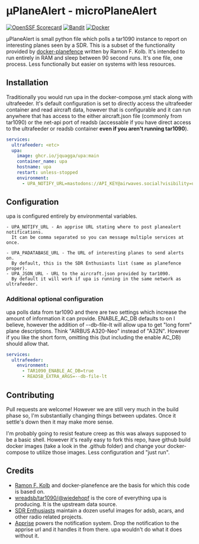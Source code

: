 # μPlaneAlert - microPlaneAlert

[![OpenSSF Scorecard](https://api.securityscorecards.dev/projects/github.com/jquagga/upa/badge)](https://securityscorecards.dev/viewer/?uri=github.com/jquagga/upa)
[![Bandit](https://github.com/jquagga/upa/actions/workflows/bandit.yml/badge.svg)](https://github.com/jquagga/upa/actions/workflows/bandit.yml)
[![Docker](https://github.com/jquagga/upa/actions/workflows/docker-publish.yml/badge.svg)](https://github.com/jquagga/upa/actions/workflows/docker-publish.yml)

μPlaneAlert is small python file which polls a tar1090 instance to report on interesting planes seen by a SDR. This is a subset of the functionality provided by [docker-planefence](https://github.com/sdr-enthusiasts/docker-planefence) written by Ramon F. Kolb. It's intended to run entirely in RAM and sleep between 90 second runs. It's one file, one process. Less functionally but easier on systems with less resources.

## Installation

Traditionally you would run upa in the docker-compose.yml stack along with ultrafeeder. It's default configuration is set to directly access the ultrafeeder container and read aircraft data, however that is configurable and it can run anywhere that has access to the either aircraft.json file (commonly from tar1090) or the net-api port of readsb (accessable if you have direct access to the ultrafeeder or readsb container **even if you aren't running tar1090**).

```yaml
services:
  ultrafeeder: <etc>
  upa:
    image: ghcr.io/jquagga/upa:main
    container_name: upa
    hostname: upa
    restart: unless-stopped
    environment:
      - UPA_NOTIFY_URL=mastodons://API_KEY@airwaves.social?visibility=unlisted
```

## Configuration

upa is configured entirely by environmental variables.

```
- UPA_NOTIFY_URL - An apprise URL stating where to post planealert notifications.
  It can be comma separated so you can message multiple services at once.

- UPA_PADATABASE_URL - The URL of interesting planes to send alerts on.
  By default, this is the SDR Enthusiasts list (same as planefence proper).
- UPA_JSON_URL - URL to the aircraft.json provided by tar1090.
  By default it will work if upa is running in the same network as ultrafeeder.
```

### Additional optional configuration

upa polls data from tar1090 and there are two settings which increase the amount of information it can provide. ENABLE_AC_DB defaults to on I believe, however the addition of --db-file-lt will allow upa to get "long form" plane descriptions. Think "AIRBUS A320-Neo" instead of "A32N". However if you like the short form, omitting this (but including the enable AC_DB) should allow that.

```yaml
services:
  ultrafeeder:
    environment:
      - TAR1090_ENABLE_AC_DB=true
      - READSB_EXTRA_ARGS=--db-file-lt
```

## Contributing

Pull requests are welcome! However we are still very much in the build phase so, I'm substantially changing things between updates. Once it settle's down then it may make more sense.

I'm probably going to resist feature creep as this was always supposed to be a basic shell. However it's really easy to fork this repo, have github build docker images (take a look in the .github folder) and change your docker-compose to utilize those images. Less configuration and "just run".

## Credits

- [Ramon F. Kolb](https://github.com/sdr-enthusiasts/docker-planefence) and docker-planefence are the basis for which this code is based on.
- [wreadsb/tar1090/@wiedehopf](https://github.com/wiedehopf/readsb) is the core of everything upa is producing. It is the upstream data source.
- [SDR Enthusiasts](https://github.com/sdr-enthusiasts) maintain a dozen useful images for adsb, acars, and other radio related projects.
- [Apprise](https://github.com/caronc/apprise) powers the notification system. Drop the notification to the apprise url and it handles it from there. upa wouldn't do what it does without it.
